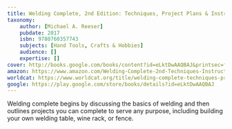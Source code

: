 ```yaml
---
title: Welding Complete, 2nd Edition: Techniques, Project Plans & Instructions
taxonomy:
	author: [Michael A. Reeser]
	pubdate: 2017
	isbn: 9780760357743
	subjects: [Hand Tools, Crafts & Hobbies]
	audience: []
	expertise: []
cover: http://books.google.com/books/content?id=eLktDwAAQBAJ&printsec=frontcover&img=1&zoom=1&edge=curl&source=gbs_api
amazon: https://www.amazon.com/Welding-Complete-2nd-Techniques-Instructions/dp/159186691X/ref=sr_1_2?keywords=Welding+complete+%3A+techniques%2C+project+plans+%26+instructions&qid=1571081471&sr=8-2
worldcat: https://www.worldcat.org/title/welding-complete-techniques-project-plans-instructions/oclc/960836664&referer=brief_results
google: https://play.google.com/store/books/details?id=eLktDwAAQBAJ
---
```

Welding complete begins by discussing the basics of welding and then outlines projects you can complete to serve any purpose, including building your own welding table, wine rack, or fence.